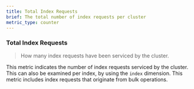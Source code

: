 ```yaml
---
title: Total Index Requests
brief: The total number of index requests per cluster
metric_type: counter
---
```

### Total Index Requests

> How many index requests have been serviced by the cluster.

This metric indicates the number of index requests serviced by the cluster.  This can also be examined per index, by using the `index` dimension. This metric includes index requests that originate from bulk operations.
